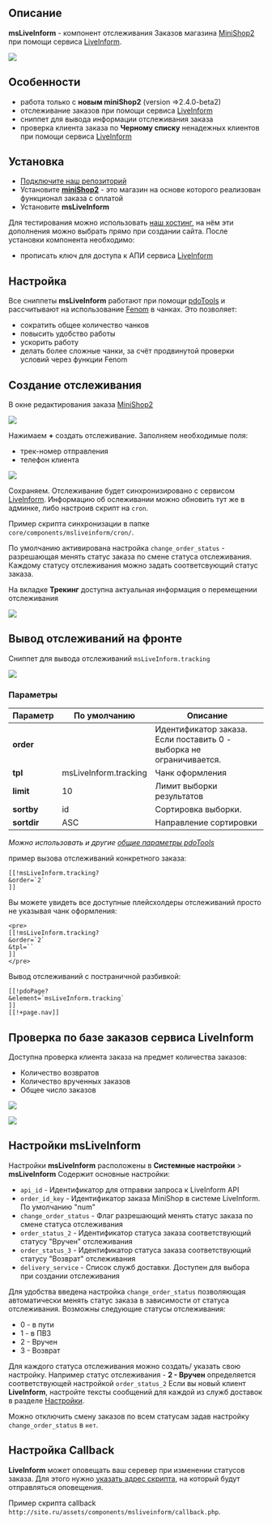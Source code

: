## Описание

**msLiveInform** - компонент отслеживания Заказов магазина [MiniShop2][0102] при помощи сервиса [LiveInform][001].

[![](https://file.modx.pro/files/0/4/6/046f774ad0906fa37732868978226c1bs.jpg)](https://file.modx.pro/files/0/4/6/046f774ad0906fa37732868978226c1b.png)

## Особенности
- работа только с **новым miniShop2** (version =>2.4.0-beta2)
- отслеживание заказов при помощи сервиса [LiveInform][001]
- сниппет для вывода информации отслеживания заказа
- проверка клиента заказа по **Черному списку** ненадежных клиентов при помощи сервиса [LiveInform][001]


## Установка
- [Подключите наш репозиторий][002]
- Установите [**miniShop2**][0102] - это магазин на основе которого реализован функционал заказа c оплатой
- Установите **msLiveInform**

Для тестирования можно использовать [наш хостинг][002], на нём эти дополнения можно выбрать прямо при создании сайта.
После установки компонента необходимо:

- прописать ключ для доступа к АПИ сервиса [LiveInform][001]


## Настройка
Все сниппеты **msLiveInform** работают при помощи [pdoTools][0101] и рассчитывают на использование [Fenom][010103] в чанках.
Это позволяет:
- сократить общее количество чанков
- повысить удобство работы
- ускорить работу
- делать более сложные чанки, за счёт продвинутой проверки условий через функции Fenom

## Создание отслеживания
В окне редактирования заказа [MiniShop2][01020103]

[![](https://file.modx.pro/files/8/d/7/8d75d9656092ad99601e10253d83639fs.jpg)](https://file.modx.pro/files/8/d/7/8d75d9656092ad99601e10253d83639f.png)

Нажимаем **+** создать отслеживание. Заполняем необходимые поля:
- трек-номер отправления
- телефон клиента

[![](https://file.modx.pro/files/1/8/9/1895f4eec3345b16ce27b6c554d75a99s.jpg)](https://file.modx.pro/files/1/8/9/1895f4eec3345b16ce27b6c554d75a99.png)

Сохраняем. Отслеживание будет синхронизировано с сервисом [LiveInform][001].
Информацию об ослеживании можно обновить тут же в админке, либо настроив скрипт на `cron`.

Пример скрипта синхронизации в папке `core/components/msliveinform/cron/`.

По умолчанию активирована настройка `change_order_status` - разрешающая менять статус заказа по смене статуса отслеживания. Каждому статусу отслеживания можно задать соответсвующий статус заказа.

На вкладке **Трекинг** доступна актуальная информация о перемещении отслеживания

[![](https://file.modx.pro/files/a/9/7/a97479501e859dba0f3ba3d160da45ffs.jpg)](https://file.modx.pro/files/a/9/7/a97479501e859dba0f3ba3d160da45ff.png)


## Вывод отслеживаний на фронте
Сниппет для вывода отслеживаний `msLiveInform.tracking`

[![](https://file.modx.pro/files/e/c/2/ec25ccb251ffc95245151986512c6feas.jpg)](https://file.modx.pro/files/e/c/2/ec25ccb251ffc95245151986512c6fea.png)

### Параметры

Параметр            | По умолчанию  | Описание
--------------------|---------------|---------------------------------------------
**order**           |     | Идентификатор заказа. Если поставить 0 - выборка не ограничивается.
**tpl**             |msLiveInform.tracking    | Чанк оформления
**limit**           | 10  | Лимит выборки результатов
**sortby**          | id  | Сортировка выборки.
**sortdir**         | ASC | Направление сортировки

*Можно использовать и другие [общие параметры pdoTools][0104]*

пример вызова отслеживаний конкретного заказа:
```
[[!msLiveInform.tracking?
&order=`2`
]]
```

Вы можете увидеть все доступные плейсхолдеры отслеживаний просто не указывая чанк оформления:
```
<pre>
[[!msLiveInform.tracking?
&order=`2`
&tpl=``
]]
</pre>
```

Вывод отслеживаний с постраничной разбивкой:
```
[[!pdoPage?
&element=`msLiveInform.tracking`
]]
[[!+page.nav]]
```

## Проверка по базе заказов сервиса LiveInform
Доступна проверка клиента заказа на предмет количества заказов:
- Количество возвратов
- Количество врученных заказов
- Общее число заказов


[![](https://file.modx.pro/files/c/f/8/cf8bbcbda0f39ae7e500c0254c0caa84s.jpg)](https://file.modx.pro/files/c/f/8/cf8bbcbda0f39ae7e500c0254c0caa84.png)

[![](https://file.modx.pro/files/9/f/3/9f30f7d46f18f5588eb7fd76f039a95ds.jpg)](https://file.modx.pro/files/9/f/3/9f30f7d46f18f5588eb7fd76f039a95d.png)



## Настройки msLiveInform
Настройки **msLiveInform** расположены в **Системные настройки** > **msLiveInform**
Содержит основные настройки:

* `api_id` - Идентификатор для отправки запроса к LiveInform API
* `order_id_key` - Идентификатор заказа MiniShop в системе LiveInform. По умолчанию "num"
* `change_order_status` - Флаг разрешающий менять статус заказа по смене статуса отслеживания
* `order_status_2` - Идентификатор статуса заказа соответствующий статусу "Вручен" отслеживания
* `order_status_3` - Идентификатор статуса заказа соответствующий статусу "Возврат" отслеживания
* `delivery_service` - Список служб доставки. Доступен для выбора при создании отслеживания

Для удобства введена настройка `change_order_status` позволяющая автоматически менять статус заказа в зависимости от статуса отслеживания.
Возможны следующие статусы отслеживания:
- 0 - в пути
- 1 - в ПВЗ
- 2 - Вручен
- 3 - Возврат

Для каждого статуса отслеживания можно создать/ указать свою настройку. Например статус отслеживания - **2 - Вручен** определяется соответствующей настройкой
`order_status_2`
Если вы новый клиент **LiveInform**, настройте тексты сообщений для каждой из служб доставок в разделе [Настройки][00101].

Можно отключить смену заказов по всем статусам задав настройку `change_order_status` в `нет`.


## Настройка Callback
**LiveInform** может оповещать ваш серевер при изменении статусов заказа. Для этого нужно [указать адрес скрипта][00102], на который будут отправляться оповещения.

Пример скрипта callback `http://site.ru/assets/components/msliveinform/callback.php`.



[0101]: /ru/01_Компоненты/01_pdoTools/
[010103]: /ru/01_Компоненты/01_pdoTools/03_Парсер.md
[0102]: /ru/01_Компоненты/02_miniShop2/
[010200]: /ru/01_Компоненты/02_miniShop2/00_Быстрый_старт.md
[01020103]: /ru/01_Компоненты/02_miniShop2/01_Интерфейс/03_Заказы.md
[0104]: /ru/01_Компоненты/01_pdoTools/04_Общие_параметры.md

[001]: https://liveinform.ru/?partner=166
[00101]: https://www.liveinform.ru/account/settings?partner=166
[00102]: https://liveinform.ru/account/integration/callback?partner=166
[002]: https://modhost.pro
[003]: https://modstore.pro/info/connection
